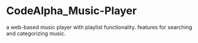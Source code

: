 # CodeAlpha_Music-Player
a web-based music player with playlist functionality.
features for searching and categorizing music.
